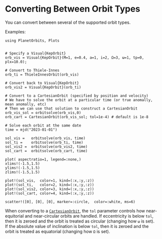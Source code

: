 # Converting Between Orbit Types

You can convert between several of the supported orbit types.

Examples:
```@example 1
using PlanetOrbits, Plots


# Specify a Visual{KepOrbit}
orb_vis = Visual{KepOrbit}(M=1, e=0.4, a=1, i=2, Ω=3, ω=1, tp=0, plx=10.0);

# Convert to Thiele-Innes
orb_ti = ThieleInnesOrbit(orb_vis)

# Convert back to Visual{KepOrbit}
orb_vis2 = Visual{KepOrbit}(orb_ti)

# Convert to a CartesianOrbit (specified by position and velocity)
# We have to solve the orbit at a particular time (or true anomally, mean anomally, etc)
# Then we can use that solution to construct a CartesianOrbit
orb_vis_sol = orbitsolve(orb_vis,0)
orb_cart = CartesianOrbit(orb_vis_sol; tol=1e-4) # default is 1e-8

# Solve each orbit at the same date
time = mjd("2023-01-01")

sol_vis =   orbitsolve(orb_vis, time)
sol_ti =    orbitsolve(orb_ti, time)
sol_vis2 =  orbitsolve(orb_vis2, time)
sol_cart =  orbitsolve(orb_cart, time)

plot( aspectratio=1, legend=:none,)
xlims!(-1.5,1.5)
ylims!(-1.5,1.5)
zlims!(-1.5,1.5)

plot!(sol_vis,  color=1, kind=(:x,:y,:z))
plot!(sol_ti,   color=2, kind=(:x,:y,:z))
plot!(sol_vis2, color=3, kind=(:x,:y,:z))
plot!(sol_cart, color=4, kind=(:x,:y,:z))

scatter!([0], [0], [0], marker=:circle,  color=:white, ms=6)
```

When converting to a [`CartesianOrbit`](@ref), the `tol` parameter controls how near-equitorial and near-circular orbits are handled. 
If eccentricity is below `tol`, then it is zeroed and the orbit is treated as circular (changing how `ω` is set).
If the absolute value of inclination is below `tol`, then it is zeroed and the orbit is treated as equatorial (changing how `Ω` is set).